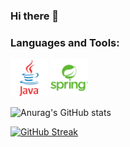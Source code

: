 ### Hi there 👋


<h3 align="left">Languages and Tools:</h3>
<p>
<img src="https://github.com/devicons/devicon/blob/master/icons/java/java-original-wordmark.svg" alt="java" width="60" height="60"/> </a> 
<img src="https://github.com/devicons/devicon/blob/master/icons/spring/spring-original-wordmark.svg" alt="spring" width="60" height="60"/> </a> 
</p>

![Anurag's GitHub stats](https://github-readme-stats.vercel.app/api?username=anuraghazra&show_icons=true&theme=dracula)



[![GitHub Streak](http://github-readme-streak-stats.herokuapp.com?user=andrebarbosa92&theme=dark&hide_border=true&locale=pt_BR&date_format=j%20M%5B%20Y%5D&mode=weekly)](https://git.io/streak-stats)
<!--
**andrebarbosa92/andrebarbosa92** is a ✨ _special_ ✨ repository because its `README.md` (this file) appears on your GitHub profile.

Here are some ideas to get you started:

- 🔭 I’m currently working on ...
- 🌱 I’m currently learning ...
- 👯 I’m looking to collaborate on ...
- 🤔 I’m looking for help with ...
- 💬 Ask me about ...
- 📫 How to reach me: ...
- 😄 Pronouns: ...
- ⚡ Fun fact: ...
-->
